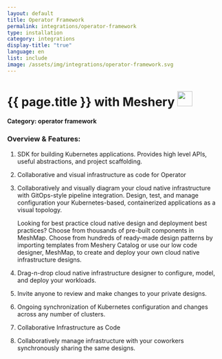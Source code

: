 ```yaml
---
layout: default
title: Operator Framework
permalink: integrations/operator-framework
type: installation
category: integrations
display-title: "true"
language: en
list: include
image: /assets/img/integrations/operator-framework.svg
---
```


<h1>{{ page.title }} with Meshery <img src="{{ page.image }}" style="width: 35px; height: 35px;" /></h1>


#### Category: operator framework

### Overview & Features:
1. SDK for building Kubernetes applications. Provides high level APIs, useful abstractions, and project scaffolding.

2. Collaborative and visual infrastructure as code for Operator

4. 
    Collaboratively and visually diagram your cloud native infrastructure with GitOps-style pipeline integration. Design, test, and manage configuration your Kubernetes-based, containerized applications as a visual topology.



    Looking for best practice cloud native design and deployment best practices? Choose from thousands of pre-built components in MeshMap. Choose from hundreds of ready-made design patterns by importing templates from Meshery Catalog or use our low code designer, MeshMap, to create and deploy your own cloud native infrastructure designs.



5. Drag-n-drop cloud native infrastructure designer to configure, model, and deploy your workloads.

6. Invite anyone to review and make changes to your private designs.

7. Ongoing synchronization of Kubernetes configuration and changes across any number of clusters.

8. Collaborative Infrastructure as Code

9. Collaboratively manage infrastructure with your coworkers synchronously sharing the same designs.

